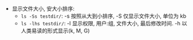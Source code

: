 - 显示文件大小, 安大小排序:
  * `ls -Ss testdir/`: -s 按照从大到小排序, -S 仅显示文件大小, 单位为 kb
  * `ls -lhs testdir/`: -l 显示权限, 用户:组, 文件大小, 最后修改时间. -h 以人类易读的形式显示(k, M, G)
